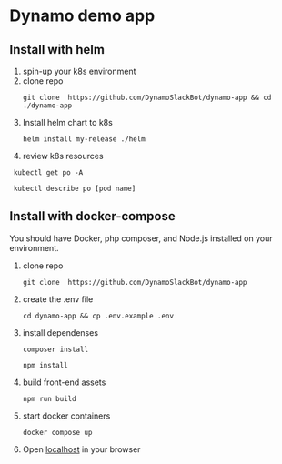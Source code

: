 # Dynamo demo app

## Install with helm

1) spin-up your k8s environment
2) clone repo
   ```
   git clone  https://github.com/DynamoSlackBot/dynamo-app && cd ./dynamo-app
   ```
3) Install helm chart to k8s
   ```
   helm install my-release ./helm
   ```
4) review k8s resources
  ```
   kubectl get po -A
   ```
  ```
   kubectl describe po [pod name]
   ```

## Install with docker-compose

You should have Docker, php composer, and Node.js installed on your environment.

1) clone repo
   ```
   git clone  https://github.com/DynamoSlackBot/dynamo-app
   ```
2) create the .env file
   ```
   cd dynamo-app && cp .env.example .env
   ```
3) install dependenses
   ```
   composer install
   ```
   ```
   npm install
   ```
4) build front-end assets
    ```
    npm run build
    ```  
5) start docker containers
   ```
   docker compose up
   ```
6) Open [localhost](http://localhost) in your browser
